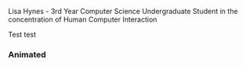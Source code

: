 
<p class="text-primary">Lisa Hynes - 3rd Year Computer Science Undergraduate Student in the concentration of Human Computer Interaction</p>

Test test 

 <h3 id="progress-animated">Animated</h3>
            <div class="bs-component">
              <div class="progress progress-striped active">
                <div class="progress-bar" style="width: 45%"></div>
              </div>
            </div>


